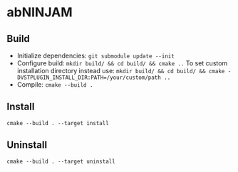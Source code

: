 # abNINJAM

## Build
- Initialize dependencies:
`git submodule update --init`
- Configure build:
`mkdir build/ && cd build/ && cmake ..`
To set custom installation directory instead use:
`mkdir build/ && cd build/ && cmake -DVSTPLUGIN_INSTALL_DIR:PATH=/your/custom/path ..`
- Compile:
`cmake --build .`

## Install
`cmake --build . --target install`

## Uninstall
`cmake --build . --target uninstall`
